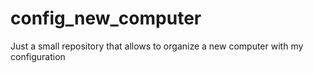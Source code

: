 # config_new_computer
Just a small repository that allows to organize a new computer with my configuration
